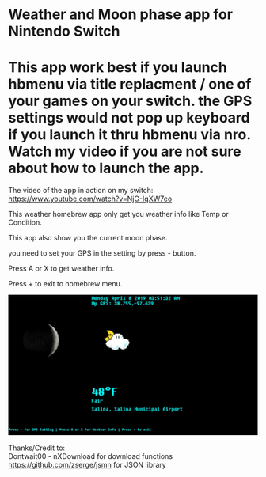 # Weather and Moon phase app for Nintendo Switch



# This app work best if you launch hbmenu via title replacment / one of your games on your switch.   the GPS settings would not pop up keyboard if you launch it thru hbmenu via nro.  Watch my video if you are not sure about how to launch the app.   


The video of the app in action on my switch:  https://www.youtube.com/watch?v=NjG-IqXW7eo


This weather homebrew app only get you weather info like Temp or Condition.  

This app also show you the current moon phase.   

you need to set your GPS in the setting by press - button.

Press A or X to get weather info.  

Press + to exit to homebrew menu.   


![Screenshot](screenshot.jpg)


Thanks/Credit to:  
Dontwait00 - nXDownload for download functions    
https://github.com/zserge/jsmn for JSON library